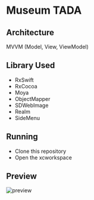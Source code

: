 # Museum TADA 

## Architecture

MVVM (Model, View, ViewModel)

## Library Used

- RxSwift
- RxCocoa
- Moya
- ObjectMapper
- SDWebImage
- Realm
- SideMenu

## Running

- Clone this repository
- Open the xcworkspace

## Preview

![preview](./museum_preview.gif)
